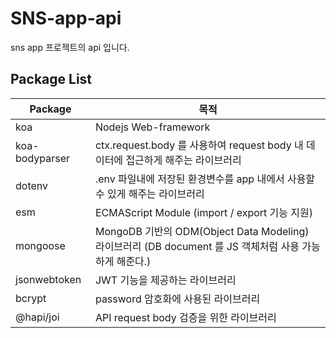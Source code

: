 # SNS-app-api

sns app 프로젝트의 api 입니다.

## Package List
<table>
  <thead>
    <tr>
      <th>Package</th>
      <th>목적</th>
    </tr>
  </thead>
  <tr>
    <td>koa</td>
    <td>Nodejs Web-framework</td>
  </tr>
  <tr>
    <td>koa-bodyparser</td>
    <td>ctx.request.body 를 사용하여 request body 내 데이터에 접근하게 해주는 라이브러리</td>
  </tr>
  <tr>
    <td>dotenv</td>
    <td>.env 파일내에 저장된 환경변수를 app 내에서 사용할 수 있게 해주는 라이브러리</td>
  </tr>
  <tr>
    <td>esm</td>
    <td>ECMAScript Module (import / export 기능 지원)</td>
  </tr>
  <tr>
    <td>mongoose</td>
    <td>MongoDB 기반의 ODM(Object Data Modeling) 라이브러리 (DB document 를 JS 객체처럼 사용 가능하게 해준다.)</td>
  </tr>
  <tr>
    <td>jsonwebtoken</td>
    <td>JWT 기능을 제공하는 라이브러리</td>
  </tr>
  <tr>
    <td>bcrypt</td>
    <td>password 암호화에 사용된 라이브러리</td>
  </tr>
  <tr>
    <td>@hapi/joi</td>
    <td>API request body 검증을 위한 라이브러리</td>
  </tr>
</table>